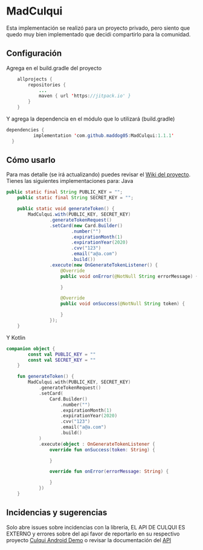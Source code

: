 # MadCulqui
Esta implementación se realizó para un proyecto privado, pero siento que quedo muy bien implementado que decidi compartirlo para la comunidad.

## Configuración
Agrega en el build.gradle del proyecto
```Java
	allprojects {
		repositories {
			...
			maven { url 'https://jitpack.io' }
		}
	}
  ```
  
  Y agrega la dependencia en el módulo que lo utilizará (build.gradle)
  ```Java
  dependencies {
	        implementation 'com.github.maddog05:MadCulqui:1.1.1'
	}
 ```
## Cómo usarlo
Para mas detalle (se irá actualizando) puedes revisar el [Wiki del proyecto](https://github.com/maddog05/MadCulqui/wiki).
Tienes las siguientes implementaciones para:
Java
```Java
public static final String PUBLIC_KEY = "";
    public static final String SECRET_KEY = "";

    public static void generateToken() {
        MadCulqui.with(PUBLIC_KEY, SECRET_KEY)
                .generateTokenRequest()
                .setCard(new Card.Builder()
                        .number("")
                        .expirationMonth(1)
                        .expirationYear(2020)
                        .cvv("123")
                        .email("a@a.com")
                        .build())
                .execute(new OnGenerateTokenListener() {
                    @Override
                    public void onError(@NotNull String errorMessage) {

                    }

                    @Override
                    public void onSuccess(@NotNull String token) {

                    }
                });
    }
```
 Y Kotlin
```Kotlin
companion object {
        const val PUBLIC_KEY = ""
        const val SECRET_KEY = ""
    }

    fun generateToken() {
        MadCulqui.with(PUBLIC_KEY, SECRET_KEY)
            .generateTokenRequest()
            .setCard(
                Card.Builder()
                    .number("")
                    .expirationMonth(1)
                    .expirationYear(2020)
                    .cvv("123")
                    .email("a@a.com")
                    .build()
            )
            .execute(object : OnGenerateTokenListener {
                override fun onSuccess(token: String) {

                }

                override fun onError(errorMessage: String) {

                }
            })
    }
```

## Incidencias y sugerencias
Solo abre issues sobre incidencias con la librería, EL API DE CULQUI ES EXTERNO y errores sobre del api favor de reportarlo en su respectivo proyecto [Culqui Android Demo](https://github.com/culqi/culqi-android) o revisar la documentación del [API](https://www.culqi.com/docs/#/) 


